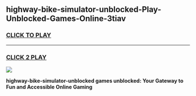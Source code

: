 
## highway-bike-simulator-unblocked-Play-Unblocked-Games-Online-3tiav
<h3>
<a href="https://premium76.site?title=highway-bike-simulator-unblocked&ref=25A">CLICK TO PLAY</a></h3>
<hr>

<h3>
<a href="https://premium76.site?title=highway-bike-simulator-unblocked&ref=25A">CLICK 2 PLAY</a>
  
</h3>

<a href="https://premium76.site?title=highway-bike-simulator-unblocked&ref=25A"><img src="https://clearcache.store/games.png"></a>


**highway-bike-simulator-unblocked games unblocked: Your Gateway to Fun and Accessible Online Gaming**
